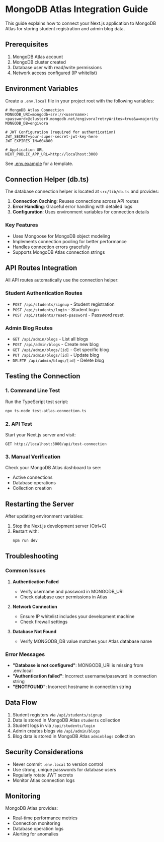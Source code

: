 # MongoDB Atlas Integration Guide

This guide explains how to connect your Next.js application to MongoDB Atlas for storing student registration and admin blog data.

## Prerequisites

1. MongoDB Atlas account
2. MongoDB cluster created
3. Database user with read/write permissions
4. Network access configured (IP whitelist)

## Environment Variables

Create a `.env.local` file in your project root with the following variables:

```env
# MongoDB Atlas Connection
MONGODB_URI=mongodb+srv://<username>:<password>@cluster0.mongodb.net/engivora?retryWrites=true&w=majority
MONGODB_DB=engivora

# JWT Configuration (required for authentication)
JWT_SECRET=your-super-secret-jwt-key-here
JWT_EXPIRES_IN=604800

# Application URL
NEXT_PUBLIC_APP_URL=http://localhost:3000
```

See [.env.example](file:///c:/Users/NITISH%20SINGH/engivora/EngiVora/engivora/.env.example) for a template.

## Connection Helper (db.ts)

The database connection helper is located at `src/lib/db.ts` and provides:

1. **Connection Caching**: Reuses connections across API routes
2. **Error Handling**: Graceful error handling with detailed logs
3. **Configuration**: Uses environment variables for connection details

### Key Features

- Uses Mongoose for MongoDB object modeling
- Implements connection pooling for better performance
- Handles connection errors gracefully
- Supports MongoDB Atlas connection strings

## API Routes Integration

All API routes automatically use the connection helper:

### Student Authentication Routes
- `POST /api/students/signup` - Student registration
- `POST /api/students/login` - Student login
- `POST /api/students/reset-password` - Password reset

### Admin Blog Routes
- `GET /api/admin/blogs` - List all blogs
- `POST /api/admin/blogs` - Create new blog
- `GET /api/admin/blogs/[id]` - Get specific blog
- `PUT /api/admin/blogs/[id]` - Update blog
- `DELETE /api/admin/blogs/[id]` - Delete blog

## Testing the Connection

### 1. Command Line Test

Run the TypeScript test script:

```bash
npx ts-node test-atlas-connection.ts
```

### 2. API Test

Start your Next.js server and visit:
```
GET http://localhost:3000/api/test-connection
```

### 3. Manual Verification

Check your MongoDB Atlas dashboard to see:
- Active connections
- Database operations
- Collection creation

## Restarting the Server

After updating environment variables:

1. Stop the Next.js development server (Ctrl+C)
2. Restart with:
   ```bash
   npm run dev
   ```

## Troubleshooting

### Common Issues

1. **Authentication Failed**
   - Verify username and password in MONGODB_URI
   - Check database user permissions in Atlas

2. **Network Connection**
   - Ensure IP whitelist includes your development machine
   - Check firewall settings

3. **Database Not Found**
   - Verify MONGODB_DB value matches your Atlas database name

### Error Messages

- **"Database is not configured"**: MONGODB_URI is missing from .env.local
- **"Authentication failed"**: Incorrect username/password in connection string
- **"ENOTFOUND"**: Incorrect hostname in connection string

## Data Flow

1. Student registers via `/api/students/signup`
2. Data is stored in MongoDB Atlas `students` collection
3. Student logs in via `/api/students/login`
4. Admin creates blogs via `/api/admin/blogs`
5. Blog data is stored in MongoDB Atlas `adminblogs` collection

## Security Considerations

- Never commit `.env.local` to version control
- Use strong, unique passwords for database users
- Regularly rotate JWT secrets
- Monitor Atlas connection logs

## Monitoring

MongoDB Atlas provides:
- Real-time performance metrics
- Connection monitoring
- Database operation logs
- Alerting for anomalies